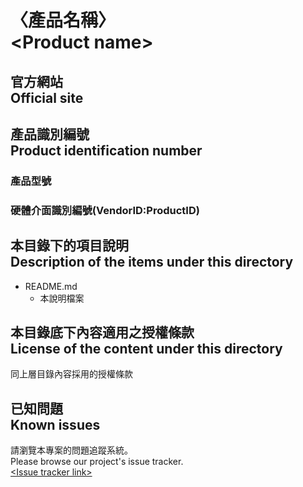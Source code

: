 # 〈產品名稱〉<br />&lt;Product  name&gt;
## 官方網站<br />Official site

## 產品識別編號<br />Product identification number
### 產品型號

### 硬體介面識別編號(VendorID:ProductID)
	
## 本目錄下的項目說明<br />Description of the items under this directory
* README.md
	* 本說明檔案

## 本目錄底下內容適用之授權條款<br />License of the content under this directory
同上層目錄內容採用的授權條款

## 已知問題<br />Known issues
請瀏覽本專案的問題追蹤系統。  
Please browse our project's issue tracker.  
[&lt;Issue tracker link&gt;](about:blank)